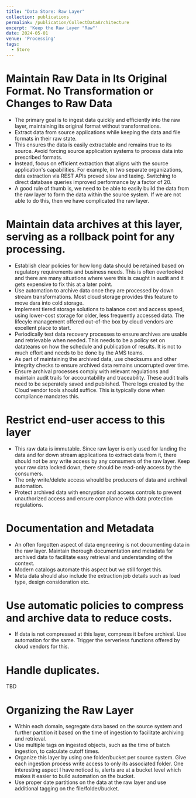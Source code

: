 ```yaml
---
title: "Data Store: Raw Layer"
collection: publications
permalink: /publication/CollectDataArchitecture
excerpt: 'Keep the Raw Layer "Raw"'
date: 2024-05-01
venue: 'Processing'
tags:
  - Store
---
```

# Maintain Raw Data in Its Original Format. No Transformation or Changes to Raw Data
* The primary goal is to ingest data quickly and efficiently into the raw layer, maintaining its original format without transformations.
* Extract data from source applications while keeping the data and file formats in their raw state.
* This ensures the data is easily extractable and remains true to its source. Avoid forcing source application systems to process data into prescribed formats.
* Instead, focus on efficient extraction that aligns with the source application's capabilities. For example, in two separate organizations, data extraction via REST APIs proved slow and taxing. Switching to direct database queries improved performance by a factor of 20.
* A good rule of thumb is, we need to be able to easily build the data from the raw layer to form the data within the source system. If we are not able to do this, then we have complicated the raw layer.

# Maintain data archives at this layer, serving as a rollback point for any processing. 
* Establish clear policies for how long data should be retained based on regulatory requirements and business needs. This is often overlooked and there are many situations where were this is caught in audit and it gets expensive to fix this at a later point.
* Use automation to archive data once they are processed by down stream transformations. Most cloud storage provides this feature to move dara into cold storage.
* Implement tiered storage solutions to balance cost and access speed, using lower-cost storage for older, less frequently accessed data. The lifecyle management offered out-of-the box by cloud vendors are excellent place to start.
* Periodically test data recovery processes to ensure archives are usable and retrievable when needed. This needs to be a policy set on datateams on how the schedule and publication of results. It is not to much effort and needs to be done by the AMS teams.
* As part of maintaining the archived data, use checksums and other integrity checks to ensure archived data remains uncorrupted over time.
* Ensure archival processes comply with relevant regulations and maintain audit trails for accountability and traceability. These audit trails need to be seperately saved and published. There logs created by the Cloud vendor tools should suffice. This is typically done when compliance mandates this.

# Restrict end-user access to this layer
* This raw data is immutable. Since raw layer is only used for landing the data and for down stream applications to extract data from it, there should not be any write access by any consumers of the raw layer. Keep your raw data locked down, there should be read-only access by the consumers.
* The only write/delete access whould be producers of data and archival automation.
* Protect archived data with encryption and access controls to prevent unauthorized access and ensure compliance with data protection regulations.

# Documentation and Metadata
* An often forgotten aspect of data engneering is not documenting data in the raw layer. Maintain thorough documentation and metadata for archived data to facilitate easy retrieval and understanding of the context.
* Modern catalogs automate this aspect but we still forget this.
* Meta data should also include the extraction job details such as load type, design consideration etc.

# Use automatic policies to compress and archive data to reduce costs. 
* If data is not compressed at this layer, compress it before archival. Use automation for the same. Trigger the serverless functions offered by cloud vendors for this.

# Handle duplicates.
TBD

# Organizing the Raw Layer
* Within each domain, segregate data based on the source system and further partition it based on the time of ingestion to facilitate archiving and retrieval.
* Use multiple tags on ingested objects, such as the time of batch ingestion, to calculate cutoff times.
* Organize this layer by using one folder/bucket per source system. Give each ingestion process write access to only its associated folder. One interesting aspect I have noticed is, alerts are at a bucket level which makes it easier to build automation on the bucket.
* Use proper date partitions on the data at the raw layer and use additional tagging on the file/folder/bucket.
